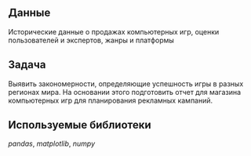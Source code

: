 ## Данные

Исторические данные о продажах компьютерных игр, оценки пользователей и экспертов, жанры и платформы

## Задача

Выявить закономерности, определяющие успешность игры в разных регионах мира. На основании этого подготовить отчет для магазина компьютерных игр для планирования рекламных кампаний. 

## Используемые библиотеки
*pandas*, *matplotlib*, *numpy*
